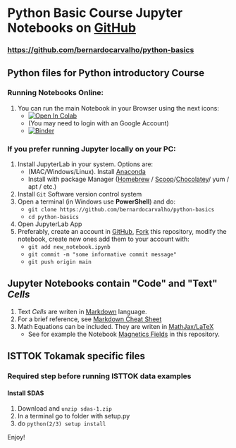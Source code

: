 # Python Basic Course Jupyter Notebooks on [GitHub](https://github.com/bernardocarvalho/python-basics)
### https://github.com/bernardocarvalho/python-basics

## Python files for Python introductory Course

### Running Notebooks Online:
1. You can run the main Notebook in your Browser using the next icons:
    * [![Open In Colab](https://colab.research.google.com/assets/colab-badge.svg)](https://colab.research.google.com/github/bernardocarvalho/python-basics/blob/main/PythonBasicCourse.ipynb)   
    * (You may need to login with an Google Account)
    * [![Binder](https://mybinder.org/badge_logo.svg)](https://mybinder.org/v2/gh/bernardocarvalho/python-basics/HEAD) 

### If you prefer running Jupyter locally on your PC:

1. Install JupyterLab in your system. Options are:
    * (MAC/Windows/Linux). Install [Anaconda](https://anaconda.org/conda-forge/download)
    * Install with package Manager ([Homebrew](https://brew.sh) / [Scoop](https://scoop.sh)/[Chocolatey](https://chocolatey.org)/ yum / apt / etc.)
2. Install `Git` Software version control system
3. Open a terminal (in Windows use **PowerShell**) and do:
    * `git clone https://github.com/bernardocarvalho/python-basics`
    * `cd python-basics`
4. Open JupyterLab App 
5. Preferably, create an account in [GitHub](https://github.com), [Fork](https://github.com/bernardocarvalho/python-basics/fork)
this repository, modify the notebook, create new ones  add them to your account with:
    * `git add new_notebook.ipynb`
    * `git commit -m "some informative commit message"`
    * `git push origin main`


## Jupyter Notebooks contain "Code" and "Text" _Cells_

1. Text _Cells_ are writen in [Markdown](https://en.wikipedia.org/wiki/Markdown) language.
2. For a brief reference, see [Markdown Cheat Sheet](https://www.markdownguide.org/cheat-sheet)
3. Math Equations can be included. They are writen in [MathJax/LaTeX](https://jupyterbook.org/en/stable/content/math.html)
    * See for example the Notebook [Magnetics Fields](Athens-ExB/Nonuniform%20and%20constant%20magnetic%20field.ipynb) in this repository.


## ISTTOK Tokamak specific files
### Required step before running ISTTOK data examples

#### Install SDAS

1. Download and `unzip sdas-1.zip`
2. In a terminal go to folder with setup.py
3. do `python(2/3) setup install`

Enjoy!

